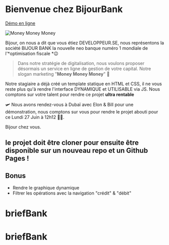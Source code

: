 # Bienvenue chez BijourBank

[Démo en ligne](https://createur-design.github.io/bijourBankV2/src/)

![Money Money Money](https://resize-parismatch.lanmedia.fr/img/var/news/storage/images/paris-match/people/leonardo-dicaprio-l-argent-fou-1064176/15215422-1-fre-FR/Leonardo-DiCaprio-l-argent-fou.jpg)

Bijour, on nous a dit que vous étiez DEVELOPPEUR.SE, nous représentons la société BIJOUR BANK la nouvelle neo banque numéro 1 mondiale de l'*optimisation fiscale *😉

> Dans notre stratégie de digitalisation, nous voulons proposer désormais un service en ligne de gestion de votre capital. Notre slogan marketing "**Money Money Money**" 💸

Notre stagiaire a déjà créé un template statique en HTML et CSS, il ne vous reste plus qu'à rendre l'interface DYNAMIQUE et UTILISABLE via JS. Nous comptons sur votre talent pour rendre ce projet **ultra rentable**

🛩️ Nous avons rendez-vous à Dubaï avec Elon & Bill pour une démonstration, nous comptons sur vous pour rendre le projet abouti pour ce Lundi 27 Juin à 12h12 🍹🌴.

Bijour chez vous.

## le projet doit être cloner pour ensuite être disponible sur un nouveau repo et un Github Pages !

## Bonus

- Rendre le graphique dynamique
- Filtrer les opérations avec la navigation "crédit" & "débit"
# briefBank
# briefBank
